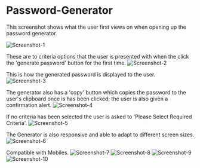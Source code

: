 # Password-Generator

This screenshot shows what the user first views on when opening up the password generator.

![Screenshot-1](https://user-images.githubusercontent.com/83360651/122856981-ab7d0700-d30f-11eb-8186-d4ce3571e0d8.JPG)

These are to criteria options that the user is presented with when the click the 'generate password' button for the first time.
![Screenshot-2](https://user-images.githubusercontent.com/83360651/122856986-ae77f780-d30f-11eb-8e3a-ec17d337653f.JPG)

This is how the generated password is displayed to the user.
![Screenshot-3](https://user-images.githubusercontent.com/83360651/122857026-bc2d7d00-d30f-11eb-8121-9a44547c89cd.JPG)

The generator also has a 'copy' button which copies the password to the user's clipboard once is has been clicked; the user is also given a confirmation alert.
![Screenshot-4](https://user-images.githubusercontent.com/83360651/122857035-c0599a80-d30f-11eb-9559-0c9993bf8162.JPG)

If no criteria has been selected the user is asked to 'Please Select Required Criteria'.
![Screenshot-5](https://user-images.githubusercontent.com/83360651/122857053-c9e30280-d30f-11eb-8baf-efc1af5367e5.JPG)

The Generator is also responsive and able to adapt to different screen sizes.
![Screenshot-6](https://user-images.githubusercontent.com/83360651/122857077-d4050100-d30f-11eb-892f-5d45f8f8e60b.JPG)

Compatible with Mobiles.
![Screenshot-7](https://user-images.githubusercontent.com/83360651/122858415-25ae8b00-d312-11eb-8b3a-b0b7b360aad6.jpeg)
![Screenshot-8](https://user-images.githubusercontent.com/83360651/122858417-26472180-d312-11eb-868b-e6a13b51af24.jpeg)
![Screenshot-9](https://user-images.githubusercontent.com/83360651/122858418-26472180-d312-11eb-99bc-67f27e06964f.jpeg)
![Screenshot-10](https://user-images.githubusercontent.com/83360651/122858421-26dfb800-d312-11eb-8bc4-5fe924314b12.jpeg)
